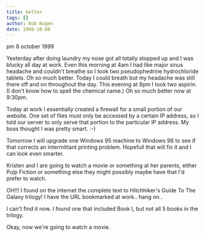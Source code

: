 ```yaml
---
title: better
tags: []
author: Rob Nugen
date: 1999-10-08
---
```


<p class=date>pm 8 october 1999</p>

Yesterday after doing laundry my nose got all totally stopped up and I
was blucky all day at work.  Even this morning at 4am I had like major
sinus headache and couldn't breathe so I took two pseudophedrine
hydrochloride tablets.  Oh so much better.  Today I could breath but
my headache was still there off and on throughout the day.  This
evening at 8pm I took two aspirin.  (I don't know how to spell the
chemical name.)  Oh so much better now at 9:30pm.

Today at work I essentially created a firewall for a small portion of
our website.  One set of files must only be accessed by a certain IP
address, so I told our server to only serve that portion to the
particular IP address.  My boss thought I was pretty smart.  :-)

Tomorrow I will upgrade one Windows 95 machine to Windows 98 to see if
that corrects an intermittant printing problem.  Hopefull that will
fix it and I can look even smarter.

Kristen and I are going to watch a movie or something at her parents,
either Pulp Fiction or something else they might possibly maybe have
that I'd prefer to watch.

OH!!! I found on the internet the complete text to Hitchhiker's Guide
To The Galaxy trilogy!  I have the URL bookmarked at work..  hang on..

I can't find it now.  I found one that included Book I, but not all 5
books in the trilogy.

Okay, now we're going to watch a movie.
